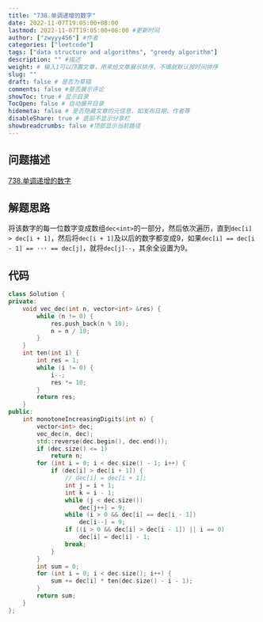 ```yaml
---
title: "738.单调递增的数字"
date: 2022-11-07T19:05:00+08:00
lastmod: 2022-11-07T19:05:00+08:00 #更新时间
author: ["zwyyy456"] #作者
categories: ["leetcode"]
tags: ["data structure and algorithms", "greedy algorithm"]
description: "" #描述
weight: # 输入1可以顶置文章，用来给文章展示排序，不填就默认按时间排序
slug: ""
draft: false # 是否为草稿
comments: false #是否展示评论
showToc: true # 显示目录
TocOpen: false # 自动展开目录
hidemeta: false # 是否隐藏文章的元信息，如发布日期、作者等
disableShare: true # 底部不显示分享栏
showbreadcrumbs: false #顶部显示当前路径
---
```

## 问题描述
[738.单调递增的数字](https://leetcode.cn/problems/monotone-increasing-digits/)

## 解题思路
将该数字的每一位数字变成数组`dec<int>`的一部分，然后依次遍历，直到`dec[i] > dec[i + 1]`，然后将`dec[i + 1]`及以后的数字都变成9，如果`dec[i] == dec[i - 1] == ··· == dec[j]`，就将`dec[j]--`，其余全设置为9。

## 代码
```cpp
class Solution {
private:
    void vec_dec(int n, vector<int> &res) {
        while (n != 0) {
            res.push_back(n % 10);
            n = n / 10;
        }
    }
    int ten(int i) {
        int res = 1;
        while (i != 0) {
            i--;
            res *= 10;
        }
        return res;  
    }
public:
    int monotoneIncreasingDigits(int n) {
        vector<int> dec;
        vec_dec(n, dec);
        std::reverse(dec.begin(), dec.end());
        if (dec.size() <= 1)
            return n;
        for (int i = 0; i < dec.size() - 1; i++) {
            if (dec[i] > dec[i + 1]) {
                // dec[i] = dec[i + 1];
                int j = i + 1;
                int k = i - 1;
                while (j < dec.size())
                    dec[j++] = 9;
                while (i > 0 && dec[i] == dec[i - 1])
                    dec[i--] = 9;
                if ((i > 0 && dec[i] > dec[i - 1]) || i == 0)
                    dec[i] = dec[i] - 1;
                break;
            }      
        }
        int sum = 0;
        for (int i = 0; i < dec.size(); i++) {
            sum += dec[i] * ten(dec.size() - i - 1);
        }
        return sum;
    }
};
```





